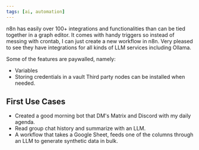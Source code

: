 ```yaml
---
tags: [ai, automation]
---
```


n8n has easily over 100+ integrations and functionalities than can be tied together in a graph editor. It comes with handy triggers so instead of messing with crontab, I can just create a new workflow in n8n.
Very pleased to see they have integrations for all kinds of LLM services including Ollama.

Some of the features are paywalled, namely:
- Variables
- Storing credentials in a vault
Third party nodes can be installed when needed.
## First Use Cases
- Created a good morning bot that DM's Matrix and Discord with my daily agenda.
- Read group chat history and summarize with an LLM.
- A workflow that takes a Google Sheet, feeds one of the columns through an LLM to generate synthetic data in bulk.